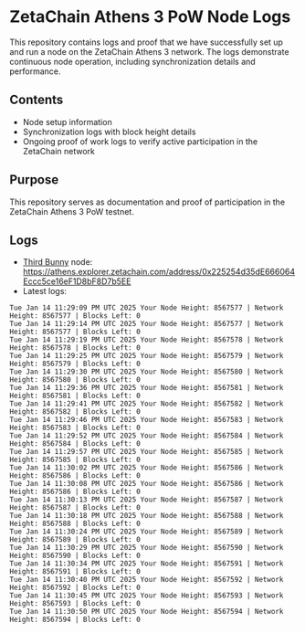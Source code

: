 # ZetaChain Athens 3 PoW Node Logs
This repository contains logs and proof that we have successfully set up and run a node on the ZetaChain Athens 3 network. The logs demonstrate continuous node operation, including synchronization details and performance.

## Contents
- Node setup information
- Synchronization logs with block height details
- Ongoing proof of work logs to verify active participation in the ZetaChain network

## Purpose
This repository serves as documentation and proof of participation in the ZetaChain Athens 3 PoW testnet.

## Logs

- [Third Bunny](https://thirdbunny.xyz/) node: https://athens.explorer.zetachain.com/address/0x225254d35dE666064Eccc5ce16eF1D8bF8D7b5EE
- Latest logs:
```
Tue Jan 14 11:29:09 PM UTC 2025 Your Node Height: 8567577 | Network Height: 8567577 | Blocks Left: 0
Tue Jan 14 11:29:14 PM UTC 2025 Your Node Height: 8567577 | Network Height: 8567577 | Blocks Left: 0
Tue Jan 14 11:29:19 PM UTC 2025 Your Node Height: 8567578 | Network Height: 8567578 | Blocks Left: 0
Tue Jan 14 11:29:25 PM UTC 2025 Your Node Height: 8567579 | Network Height: 8567579 | Blocks Left: 0
Tue Jan 14 11:29:30 PM UTC 2025 Your Node Height: 8567580 | Network Height: 8567580 | Blocks Left: 0
Tue Jan 14 11:29:36 PM UTC 2025 Your Node Height: 8567581 | Network Height: 8567581 | Blocks Left: 0
Tue Jan 14 11:29:41 PM UTC 2025 Your Node Height: 8567582 | Network Height: 8567582 | Blocks Left: 0
Tue Jan 14 11:29:46 PM UTC 2025 Your Node Height: 8567583 | Network Height: 8567583 | Blocks Left: 0
Tue Jan 14 11:29:52 PM UTC 2025 Your Node Height: 8567584 | Network Height: 8567584 | Blocks Left: 0
Tue Jan 14 11:29:57 PM UTC 2025 Your Node Height: 8567585 | Network Height: 8567585 | Blocks Left: 0
Tue Jan 14 11:30:02 PM UTC 2025 Your Node Height: 8567586 | Network Height: 8567586 | Blocks Left: 0
Tue Jan 14 11:30:08 PM UTC 2025 Your Node Height: 8567586 | Network Height: 8567586 | Blocks Left: 0
Tue Jan 14 11:30:13 PM UTC 2025 Your Node Height: 8567587 | Network Height: 8567587 | Blocks Left: 0
Tue Jan 14 11:30:18 PM UTC 2025 Your Node Height: 8567588 | Network Height: 8567588 | Blocks Left: 0
Tue Jan 14 11:30:24 PM UTC 2025 Your Node Height: 8567589 | Network Height: 8567589 | Blocks Left: 0
Tue Jan 14 11:30:29 PM UTC 2025 Your Node Height: 8567590 | Network Height: 8567590 | Blocks Left: 0
Tue Jan 14 11:30:34 PM UTC 2025 Your Node Height: 8567591 | Network Height: 8567591 | Blocks Left: 0
Tue Jan 14 11:30:40 PM UTC 2025 Your Node Height: 8567592 | Network Height: 8567592 | Blocks Left: 0
Tue Jan 14 11:30:45 PM UTC 2025 Your Node Height: 8567593 | Network Height: 8567593 | Blocks Left: 0
Tue Jan 14 11:30:50 PM UTC 2025 Your Node Height: 8567594 | Network Height: 8567594 | Blocks Left: 0
```
